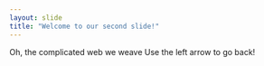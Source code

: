 ```yaml
---
layout: slide
title: "Welcome to our second slide!"
---
```

Oh, the complicated web we weave
Use the left arrow to go back!
